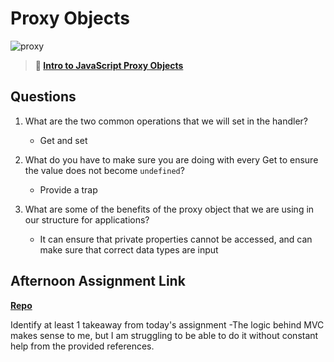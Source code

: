 # Proxy Objects

![proxy](https://bcw.blob.core.windows.net/public/img/journals/5120113092091727)

> **📖 [Intro to JavaScript Proxy Objects](https://codeworksacademy.com/fs-student-guide/resources/wk3/03-Proxies)**

## Questions

1. What are the two common operations that we will set in the handler?
    - Get and set

2. What do you have to make sure you are doing with every Get to ensure the value does not become `undefined`?
    - Provide a trap

3. What are some of the benefits of the proxy object that we are using in our structure for applications?
    - It can ensure that private properties cannot be accessed, and can make sure that correct data types are input

## Afternoon Assignment Link

**[Repo](https://github.com/dustinbates/winter23_gregslist)**

Identify at least 1 takeaway from today's assignment
    -The logic behind MVC makes sense to me, but I am struggling to be able to do it without constant help from the provided references.
